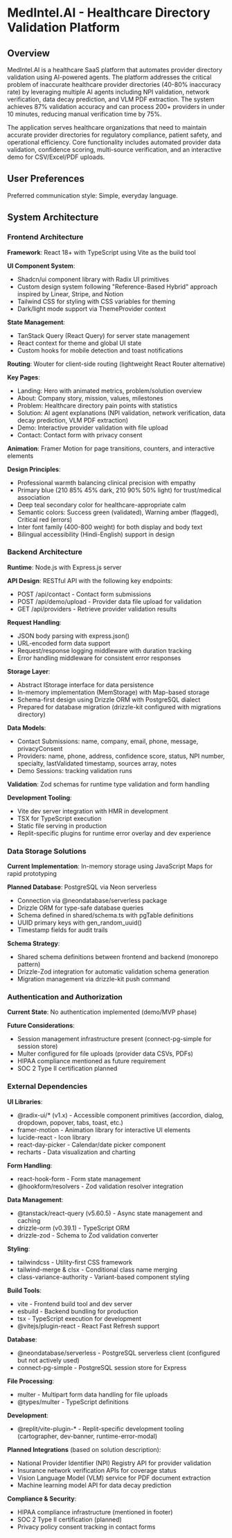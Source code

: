 # MedIntel.AI - Healthcare Directory Validation Platform

## Overview

MedIntel.AI is a healthcare SaaS platform that automates provider directory validation using AI-powered agents. The platform addresses the critical problem of inaccurate healthcare provider directories (40-80% inaccuracy rate) by leveraging multiple AI agents including NPI validation, network verification, data decay prediction, and VLM PDF extraction. The system achieves 87% validation accuracy and can process 200+ providers in under 10 minutes, reducing manual verification time by 75%.

The application serves healthcare organizations that need to maintain accurate provider directories for regulatory compliance, patient safety, and operational efficiency. Core functionality includes automated provider data validation, confidence scoring, multi-source verification, and an interactive demo for CSV/Excel/PDF uploads.

## User Preferences

Preferred communication style: Simple, everyday language.

## System Architecture

### Frontend Architecture

**Framework**: React 18+ with TypeScript using Vite as the build tool

**UI Component System**: 
- Shadcn/ui component library with Radix UI primitives
- Custom design system following "Reference-Based Hybrid" approach inspired by Linear, Stripe, and Notion
- Tailwind CSS for styling with CSS variables for theming
- Dark/light mode support via ThemeProvider context

**State Management**:
- TanStack Query (React Query) for server state management
- React context for theme and global UI state
- Custom hooks for mobile detection and toast notifications

**Routing**: Wouter for client-side routing (lightweight React Router alternative)

**Key Pages**:
- Landing: Hero with animated metrics, problem/solution overview
- About: Company story, mission, values, milestones
- Problem: Healthcare directory pain points with statistics
- Solution: AI agent explanations (NPI validation, network verification, data decay prediction, VLM PDF extraction)
- Demo: Interactive provider validation with file upload
- Contact: Contact form with privacy consent

**Animation**: Framer Motion for page transitions, counters, and interactive elements

**Design Principles**:
- Professional warmth balancing clinical precision with empathy
- Primary blue (210 85% 45% dark, 210 90% 50% light) for trust/medical association
- Deep teal secondary color for healthcare-appropriate calm
- Semantic colors: Success green (validated), Warning amber (flagged), Critical red (errors)
- Inter font family (400-800 weight) for both display and body text
- Bilingual accessibility (Hindi-English) support in design

### Backend Architecture

**Runtime**: Node.js with Express.js server

**API Design**: RESTful API with the following key endpoints:
- POST /api/contact - Contact form submissions
- POST /api/demo/upload - Provider data file upload for validation
- GET /api/providers - Retrieve provider validation results

**Request Handling**:
- JSON body parsing with express.json()
- URL-encoded form data support
- Request/response logging middleware with duration tracking
- Error handling middleware for consistent error responses

**Storage Layer**: 
- Abstract IStorage interface for data persistence
- In-memory implementation (MemStorage) with Map-based storage
- Schema-first design using Drizzle ORM with PostgreSQL dialect
- Prepared for database migration (drizzle-kit configured with migrations directory)

**Data Models**:
- Contact Submissions: name, company, email, phone, message, privacyConsent
- Providers: name, phone, address, confidence score, status, NPI number, specialty, lastValidated timestamp, sources array, notes
- Demo Sessions: tracking validation runs

**Validation**: Zod schemas for runtime type validation and form handling

**Development Tooling**:
- Vite dev server integration with HMR in development
- TSX for TypeScript execution
- Static file serving in production
- Replit-specific plugins for runtime error overlay and dev experience

### Data Storage Solutions

**Current Implementation**: In-memory storage using JavaScript Maps for rapid prototyping

**Planned Database**: PostgreSQL via Neon serverless
- Connection via @neondatabase/serverless package
- Drizzle ORM for type-safe database queries
- Schema defined in shared/schema.ts with pgTable definitions
- UUID primary keys with gen_random_uuid()
- Timestamp fields for audit trails

**Schema Strategy**:
- Shared schema definitions between frontend and backend (monorepo pattern)
- Drizzle-Zod integration for automatic validation schema generation
- Migration management via drizzle-kit push command

### Authentication and Authorization

**Current State**: No authentication implemented (demo/MVP phase)

**Future Considerations**: 
- Session management infrastructure present (connect-pg-simple for session store)
- Multer configured for file uploads (provider data CSVs, PDFs)
- HIPAA compliance mentioned as future requirement
- SOC 2 Type II certification planned

### External Dependencies

**UI Libraries**:
- @radix-ui/* (v1.x) - Accessible component primitives (accordion, dialog, dropdown, popover, tabs, toast, etc.)
- framer-motion - Animation library for interactive UI elements
- lucide-react - Icon library
- react-day-picker - Calendar/date picker component
- recharts - Data visualization and charting

**Form Handling**:
- react-hook-form - Form state management
- @hookform/resolvers - Zod validation resolver integration

**Data Management**:
- @tanstack/react-query (v5.60.5) - Async state management and caching
- drizzle-orm (v0.39.1) - TypeScript ORM
- drizzle-zod - Schema to Zod validation converter

**Styling**:
- tailwindcss - Utility-first CSS framework
- tailwind-merge & clsx - Conditional class name merging
- class-variance-authority - Variant-based component styling

**Build Tools**:
- vite - Frontend build tool and dev server
- esbuild - Backend bundling for production
- tsx - TypeScript execution for development
- @vitejs/plugin-react - React Fast Refresh support

**Database**:
- @neondatabase/serverless - PostgreSQL serverless client (configured but not actively used)
- connect-pg-simple - PostgreSQL session store for Express

**File Processing**:
- multer - Multipart form data handling for file uploads
- @types/multer - TypeScript definitions

**Development**:
- @replit/vite-plugin-* - Replit-specific development tooling (cartographer, dev-banner, runtime-error-modal)

**Planned Integrations** (based on solution description):
- National Provider Identifier (NPI) Registry API for provider validation
- Insurance network verification APIs for coverage status
- Vision Language Model (VLM) service for PDF document extraction
- Machine learning model API for data decay prediction

**Compliance & Security**:
- HIPAA compliance infrastructure (mentioned in footer)
- SOC 2 Type II certification (planned)
- Privacy policy consent tracking in contact forms